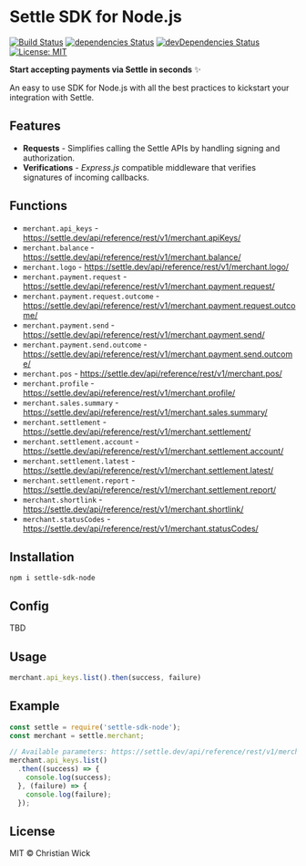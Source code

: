 # Settle SDK for Node.js

[![Build Status](https://travis-ci.org/flexdinesh/npm-module-boilerplate.svg?branch=master)](https://travis-ci.org/flexdinesh/npm-module-boilerplate) [![dependencies Status](https://david-dm.org/flexdinesh/npm-module-boilerplate/status.svg)](https://david-dm.org/flexdinesh/npm-module-boilerplate) [![devDependencies Status](https://david-dm.org/flexdinesh/npm-module-boilerplate/dev-status.svg)](https://david-dm.org/flexdinesh/npm-module-boilerplate?type=dev) [![License: MIT](https://img.shields.io/badge/License-MIT-blue.svg)](https://opensource.org/licenses/MIT)

**Start accepting payments via Settle in seconds** ✨

An easy to use SDK for Node.js with all the best practices to kickstart your integration with Settle.

## Features

* **Requests** - Simplifies calling the Settle APIs by handling signing and authorization.
* **Verifications** - _Express.js_ compatible middleware that verifies signatures of incoming callbacks.

## Functions

- `merchant.api_keys` - https://settle.dev/api/reference/rest/v1/merchant.apiKeys/
- `merchant.balance` - https://settle.dev/api/reference/rest/v1/merchant.balance/
- `merchant.logo` - https://settle.dev/api/reference/rest/v1/merchant.logo/
- `merchant.payment.request` - https://settle.dev/api/reference/rest/v1/merchant.payment.request/
- `merchant.payment.request.outcome` - https://settle.dev/api/reference/rest/v1/merchant.payment.request.outcome/
- `merchant.payment.send` - https://settle.dev/api/reference/rest/v1/merchant.payment.send/
- `merchant.payment.send.outcome` - https://settle.dev/api/reference/rest/v1/merchant.payment.send.outcome/
- `merchant.pos` - https://settle.dev/api/reference/rest/v1/merchant.pos/
- `merchant.profile` - https://settle.dev/api/reference/rest/v1/merchant.profile/
- `merchant.sales.summary` - https://settle.dev/api/reference/rest/v1/merchant.sales.summary/
- `merchant.settlement` - https://settle.dev/api/reference/rest/v1/merchant.settlement/
- `merchant.settlement.account` - https://settle.dev/api/reference/rest/v1/merchant.settlement.account/
- `merchant.settlement.latest` - https://settle.dev/api/reference/rest/v1/merchant.settlement.latest/
- `merchant.settlement.report` - https://settle.dev/api/reference/rest/v1/merchant.settlement.report/
- `merchant.shortlink` - https://settle.dev/api/reference/rest/v1/merchant.shortlink/
- `merchant.statusCodes` - https://settle.dev/api/reference/rest/v1/merchant.statusCodes/

## Installation

`npm i settle-sdk-node`

## Config

TBD

## Usage

```js
merchant.api_keys.list().then(success, failure)
```

## Example

```js
const settle = require('settle-sdk-node');
const merchant = settle.merchant;

// Available parameters: https://settle.dev/api/reference/rest/v1/merchant.apiKeys/list/
merchant.api_keys.list()
  .then((success) => {
    console.log(success);
  }, (failure) => {
    console.log(failure);
  });
```

## License

MIT © Christian Wick
